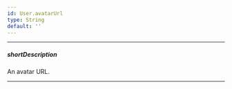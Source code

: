 ```yaml
---
id: User.avatarUrl
type: String
default: ''
---
```

---
##### shortDescription
An avatar URL.

---
<!-- Description goes here -->